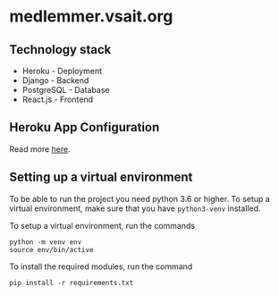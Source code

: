 # medlemmer.vsait.org

## Technology stack

* Heroku - Deployment
* Django - Backend
* PostgreSQL - Database
* React.js - Frontend

## Heroku App Configuration

Read more [here](https://devcenter.heroku.com/articles/django-app-configuration).

## Setting up a virtual environment

To be able to run the project you need python 3.6 or higher. To setup a virtual environment, make sure that you have 
`python3-venv` installed.

To setup a virtual environment, run the commands

    python -m venv env
    source env/bin/active

To install the required modules, run the command

    pip install -r requirements.txt
